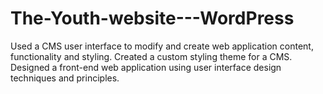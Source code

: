 # The-Youth-website---WordPress
Used a CMS user interface to modify and create web application content, functionality and styling. Created a custom styling theme for a CMS. Designed a front-end web application using user interface design techniques and principles.
